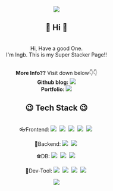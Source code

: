 

<div align="center">
<img src="https://capsule-render.vercel.app/api?type=wave&color=auto&height=300&section=header&text=My%20name%20is%20Jiseop,%20but%20everybody%20calls%20me%20 Ingb&fontSize=35&animation=fadeIn&desc=Desc&descAlign=20"/><br>
<h2>👋 Hi 👋</h2><br> 
Hi, Have a good One.<br>
I'm Ingb. This is my Super Stacker Page!!<br><br>

<b>More Info??</b> Visit down below👇👇<br>
<b>Github blog:</b> <a href="https://ingbox.github.io"><img src="https://img.shields.io/badge/Ingbox blog-gray?style=flat-square&logo=GitHub Pages&logoColor=white&link=https://ingbox.github.io"/></a><br>
<b>Portfolio:</b> <a href="https://react-portfolio-ashen-six.vercel.app"><img src="https://img.shields.io/badge/My Portfolio-blue?style=flat-square&logo=GitHub Pages&logoColor=white&link=https://react-portfolio-ashen-six.vercel.app"/></a>
  
<h2>😉 Tech Stack 😉</h2><br>
👓Frontend: <img src="https://img.shields.io/badge/React-61DAFB?style=flat-square&logo=React&logoColor=white"/></a>&nbsp;
<img src="https://img.shields.io/badge/NextJS-purple?style=flat-square&logo=NextJS&logoColor=white"/></a>&nbsp;
<img src="https://img.shields.io/badge/p5.js-pink?style=flat-square&logo=p5.js&logoColor=white"/></a>&nbsp;
<img src="https://img.shields.io/badge/JavaScript-skyblue?style=flat-square&logo=JavaScript&logoColor=white"/></a>&nbsp;
<img src="https://img.shields.io/badge/Adobe-red?style=flat-square&logo=Adobe&logoColor=white"/></a>&nbsp;<br>

🎹Backend: <img src="https://img.shields.io/badge/Python-3776AB?style=flat-square&logo=Python&logoColor=white"/></a>&nbsp;
<img src="https://img.shields.io/badge/Kotlin-7F52FF?style=flat-square&logo=Kotlin&logoColor=white"/></a>&nbsp;<br>

⚽DB: <img src="https://img.shields.io/badge/MySQL-oak?style=flat-square&logo=MySQL&logoColor=white"/></a>&nbsp;
<img src="https://img.shields.io/badge/SQLite-003B57?style=flat-square&logo=SQLite&logoColor=white"/></a>&nbsp;
<img src="https://img.shields.io/badge/MongoDB-47A248?style=flat-square&logo=MongoDB&logoColor=white"/></a>&nbsp;<br>

🚀Dev-Tool: <img src="https://img.shields.io/badge/Visual Studio Code-007ACC?style=flat-square&logo=Visual Studio Code&logoColor=white"/></a>&nbsp;
<img src="https://img.shields.io/badge/Visual Studio-5C2D91?style=flat-square&logo=Visual Studio&logoColor=white"/></a>&nbsp;
<img src="https://img.shields.io/badge/PyCharm-000000?style=flat-square&logo=PyCharm&logoColor=white"/></a>&nbsp;
<img src="https://img.shields.io/badge/Jupyter-F37626?style=flat-square&logo=Jupyter&logoColor=white"/></a>&nbsp;


<img src="https://capsule-render.vercel.app/api?type=wave&color=auto&height=150&section=footer&text=&fontSize=90" />
</div>
<br>
<br>
<br>
<br>

